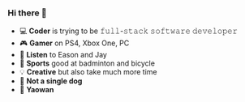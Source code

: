 ### Hi there 👋

- :computer: **Coder** is trying to be 𝚏𝚞𝚕𝚕-𝚜𝚝𝚊𝚌𝚔 𝚜𝚘𝚏𝚝𝚠𝚊𝚛𝚎 𝚍𝚎𝚟𝚎𝚕𝚘𝚙𝚎𝚛
- :video_game: **Gamer** on PS4, Xbox One, PC
- :musical_note: **Listen** to Eason and Jay
- :bicyclist: **Sports** good at badminton and bicycle
- :bulb: **Creative** but also take much more time
- :couple: **Not a single dog**
- :pill: **Yaowan**
